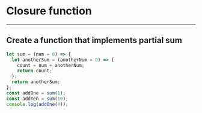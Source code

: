 # Closure function

---

## Create a function that implements partial sum

```javascript
let sum = (num = 0) => {
  let anotherSum = (anotherNum = 0) => {
    count = num + anotherNum;
    return count;
  };
  return anotherSum;
};
const addOne = sum(1);
const addTen = sum(10);
console.log(addOne(4));
```
